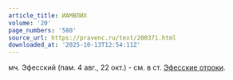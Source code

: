 ```yaml
---
article_title: ИАМВЛИХ
volume: '20'
page_numbers: '580'
source_url: https://pravenc.ru/text/200371.html
downloaded_at: '2025-10-13T12:54:11Z'
---
```


мч. Эфесский (пам. 4 авг., 22 окт.) - см. в ст. [Эфесские отроки](<https://pravenc.ru/text/Эфесские отроки.html>).
